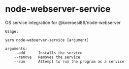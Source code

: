 # node-webserver-service

OS service integration for @koeroesi86/node-webserver

    Usage:
    
    yarn node-webserver-service [argument]
    
    arguments:
        --add      Installs the service
        --remove   Removes the service
        --run      Attempt to run the program as a service

